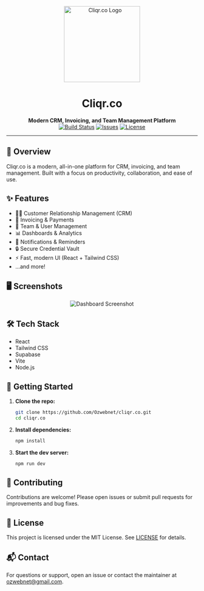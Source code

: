 <!-- Project Logo Placeholder -->
<p align="center">
  <img src="https://placehold.co/200x200?text=Cliqr.co+Logo" alt="Cliqr.co Logo" width="200"/>
</p>

<h1 align="center">Cliqr.co</h1>

<p align="center">
  <b>Modern CRM, Invoicing, and Team Management Platform</b><br/>
  <a href="https://github.com/Ozwebnet/cliqr.co/actions"><img src="https://img.shields.io/github/actions/workflow/status/Ozwebnet/cliqr.co/main.yml?branch=master&style=flat-square" alt="Build Status"/></a>
  <a href="https://github.com/Ozwebnet/cliqr.co/issues"><img src="https://img.shields.io/github/issues/Ozwebnet/cliqr.co?style=flat-square" alt="Issues"/></a>
  <a href="https://github.com/Ozwebnet/cliqr.co/blob/master/LICENSE"><img src="https://img.shields.io/github/license/Ozwebnet/cliqr.co?style=flat-square" alt="License"/></a>
</p>

---

## 🚀 Overview
Cliqr.co is a modern, all-in-one platform for CRM, invoicing, and team management. Built with a focus on productivity, collaboration, and ease of use.

## ✨ Features
- 🧑‍💼 Customer Relationship Management (CRM)
- 💸 Invoicing & Payments
- 👥 Team & User Management
- 📊 Dashboards & Analytics
- 🔔 Notifications & Reminders
- 🔒 Secure Credential Vault
- ⚡ Fast, modern UI (React + Tailwind CSS)
- ...and more!

## 🖥️ Screenshots
<!-- Replace with real screenshots -->
<p align="center">
  <img src="https://placehold.co/600x300?text=Dashboard+Screenshot" alt="Dashboard Screenshot"/>
</p>

## 🛠️ Tech Stack
- React
- Tailwind CSS
- Supabase
- Vite
- Node.js

## 🏁 Getting Started

1. **Clone the repo:**
   ```bash
   git clone https://github.com/Ozwebnet/cliqr.co.git
   cd cliqr.co
   ```
2. **Install dependencies:**
   ```bash
   npm install
   ```
3. **Start the dev server:**
   ```bash
   npm run dev
   ```

## 🤝 Contributing
Contributions are welcome! Please open issues or submit pull requests for improvements and bug fixes.

## 📄 License
This project is licensed under the MIT License. See [LICENSE](LICENSE) for details.

## 📬 Contact
For questions or support, open an issue or contact the maintainer at [ozwebnet@gmail.com](mailto:ozwebnet@gmail.com). 